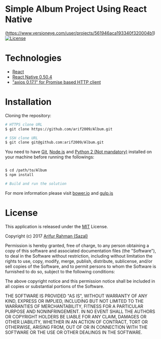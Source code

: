 # Simple Album Project Using React Native

(https://www.versioneye.com/user/projects/561946aca193340f320004b1)
[![License](https://img.shields.io/npm/l/express.svg)](http://opensource.org/licenses/MIT)

# Technologies

* [React](https://reactjs.org/)
* [React Native 0.50.4](https://facebook.github.io/react-native/)
* ["axios 0.17.1" for Promise based HTTP client](https://github.com/axios/axios)

# Installation

Cloning the repository:

```bash
# HTTPS clone URL
$ git clone https://github.com/arif2009/Album.git

# SSH clone URL
$ git clone git@github.com:arif2009/Album.git
```

You need to have [Git](https://git-scm.com/), [Node.js](https://nodejs.org/en/) and [Python 2 (Not mandatory)](https://www.python.org/) installed on your machine before running the followings:

```bash

$ cd /path/to/Album
$ npm install

# Build and run the solution
```
For more information please visit [bower.io](http://bower.io/) and [gulp.js](http://gulpjs.com/)

# License

This application is released under the [MIT](http://www.opensource.org/licenses/MIT) License.

Copyright (c) 2017 [Arifur Rahman (Sazal)](http://arifur-rahman-sazal.blogspot.com/)

Permission is hereby granted, free of charge, to any person obtaining a copy of this software and associated documentation files (the "Software"), to deal in the Software without restriction, including without limitation the rights to use, copy, modify, merge, publish, distribute, sublicense, and/or sell copies of the Software, and to permit persons to whom the Software is furnished to do so, subject to the following conditions:

The above copyright notice and this permission notice shall be included in all copies or substantial portions of the Software.

THE SOFTWARE IS PROVIDED "AS IS", WITHOUT WARRANTY OF ANY KIND, EXPRESS OR IMPLIED, INCLUDING BUT NOT LIMITED TO THE WARRANTIES OF MERCHANTABILITY, FITNESS FOR A PARTICULAR PURPOSE AND NONINFRINGEMENT. IN NO EVENT SHALL THE AUTHORS OR COPYRIGHT HOLDERS BE LIABLE FOR ANY CLAIM, DAMAGES OR OTHER LIABILITY, WHETHER IN AN ACTION OF CONTRACT, TORT OR OTHERWISE, ARISING FROM, OUT OF OR IN CONNECTION WITH THE SOFTWARE OR THE USE OR OTHER DEALINGS IN THE SOFTWARE.